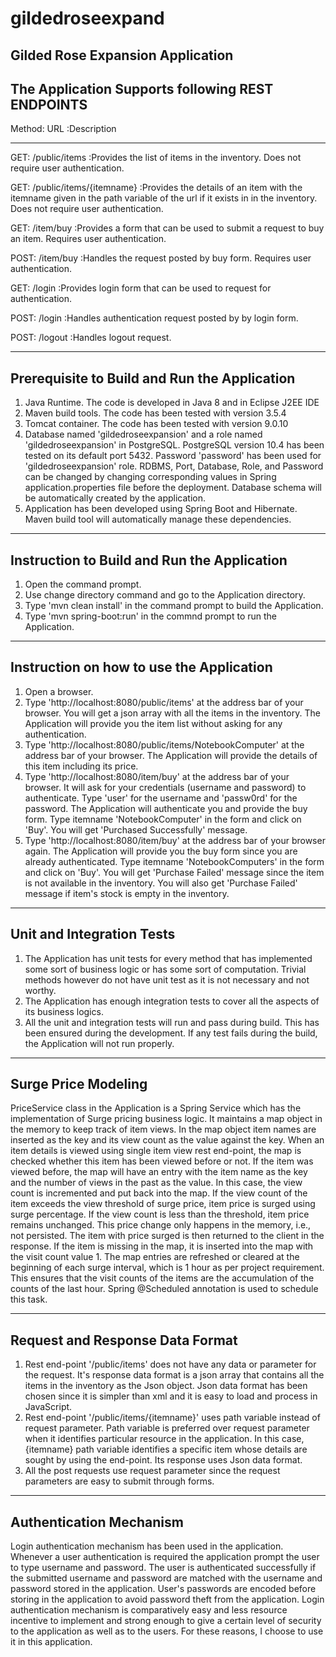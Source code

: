 
# gildedroseexpand

Gilded Rose Expansion Application
------------------------------------------------------------------------------------------------------

The Application Supports following REST ENDPOINTS
------------------------------------------------------------------------------------------------------
Method:   URL                                      :Description
                                         
------------------------------------------------------------------------------------------------------
GET:      /public/items                           :Provides the list of items in the inventory.
                                                   Does not require user authentication.

GET:      /public/items/{itemname}                :Provides the details of an item with the itemname
                                                   given in the path variable of the url if it
                                                   exists in in the inventory.
                                                   Does not require user authentication.

GET:      /item/buy                               :Provides a form that can be used to submit a
                                                   request to buy an item.
                                                   Requires user authentication.

POST:     /item/buy                               :Handles the request posted by buy form.
                                                   Requires user authentication.

GET:      /login                                  :Provides login form that can be used
                                                   to request for authentication.

POST:     /login                                  :Handles authentication request posted by
                                                   by login form.

POST:     /logout                                 :Handles logout request.

----------------------------------------------------------------------------------------------------

Prerequisite to Build and Run the Application
----------------------------------------------------------------------------------------------------
1.  Java Runtime. The code is developed in Java 8 and in Eclipse J2EE IDE
2.  Maven build tools. The code has been tested with version 3.5.4
3.  Tomcat container. The code has been tested with version 9.0.10
4.  Database named 'gildedroseexpansion' and a role named 'gildedroseexpansion' in PostgreSQL.
    PostgreSQL version 10.4 has been tested on its default port 5432.
    Password 'password' has been used for 'gildedroseexpansion' role.
    RDBMS, Port, Database, Role, and Password can be changed by changing corresponding
    values in Spring application.properties file before the deployment.
    Database schema will be automatically created by the application.
5.  Application has been developed using Spring Boot and Hibernate. Maven build
    tool will automatically manage these dependencies.

---------------------------------------------------------------------------------------------------
Instruction to Build and Run the Application
---------------------------------------------------------------------------------------------------
1.  Open the command prompt.
2.  Use change directory command and go to the Application directory.
3.  Type 'mvn clean install' in the command prompt to build the Application.
4.  Type 'mvn spring-boot:run' in the commnd prompt to run the Application.

---------------------------------------------------------------------------------------------------
Instruction on how to use the Application
---------------------------------------------------------------------------------------------------
1.  Open a browser.
2.  Type 'http://localhost:8080/public/items' at the address bar of your browser.
    You will get a json array with all the items in the inventory. The Application
    will provide you the item list without asking for any authentication.
3.  Type 'http://localhost:8080/public/items/NotebookComputer' at the address bar of your
    browser. The Application will provide the details of this item including its price.
4.  Type 'http://localhost:8080/item/buy' at the address bar of your browser. It will ask
    for your credentials (username and password) to authenticate. Type 'user' for the
    username and 'passw0rd' for the password. The Application will authenticate you
    and provide the buy form. Type itemname 'NotebookComputer' in the form and click on
    'Buy'. You will get 'Purchased Successfully' message.
5.  Type 'http://localhost:8080/item/buy' at the address bar of your browser again.
    The Application will provide you the buy form since you are already authenticated.
    Type itemname 'NotebookComputers' in the form and click on 'Buy'.
    You will get 'Purchase Failed' message since the item is not available in the inventory.
    You will also get 'Purchase Failed' message if item's stock is empty in the inventory.

-------------------------------------------------------------------------------------------------
Unit and Integration Tests
-------------------------------------------------------------------------------------------------
1.  The Application has unit tests for every method that has implemented some sort of business
    logic or has some sort of computation.
    Trivial methods however do not have unit test as it is not necessary and not worthy.
2.  The Application has enough integration tests to cover all the aspects of its business logics.
3.  All the unit and integration tests will run and pass during build. This has been ensured
    during the development. If any test fails during the build, the Application will not run
    properly.


------------------------------------------------------------------------------------------------
Surge Price Modeling
------------------------------------------------------------------------------------------------
PriceService class in the Application is a Spring Service which has the implementation of Surge
pricing business logic. It maintains a map object in the memory to keep track of item views.
In the map object item names are inserted as the key and its view count as the value against the key.
When an item details is viewed using single item view rest end-point, the map is checked whether
this item has been viewed before or not. If the item was viewed before, the map will have an entry
with the item name as the key and the number of views in the past as the value. In this case, the
view count is incremented and put back into the map. If the view count of the item exceeds the
view threshold of surge price, item price is surged using surge percentage. If the view count is
less than the threshold, item price remains unchanged. This price change only happens in the
memory, i.e., not persisted. The item with price surged is then returned to the client in the
response. If the item is missing in the map, it is inserted into the map with the visit count
value 1. The map entries are refreshed or cleared at the beginning of each surge interval, which
is 1 hour as per project requirement. This ensures that the visit counts of the items are the
accumulation of the counts of the last hour. Spring @Scheduled annotation is used to schedule
this task.  


------------------------------------------------------------------------------------------------
Request and Response Data Format
------------------------------------------------------------------------------------------------
1.  Rest end-point '/public/items' does not have any data or parameter for the request.
    It's response data format is a json array that contains all the items in the inventory
    as the Json object. Json data format has been chosen since it is simpler than xml and it
    is easy to load and process in JavaScript.
2.  Rest end-point '/public/items/{itemname}' uses path variable instead of request parameter.
    Path variable is preferred over request parameter when it identifies particular resource
    in the application. In this case, {itemname} path variable identifies a specific item
    whose details are sought by using the end-point. Its response uses Json data format.
3.  All the post requests use request parameter since the request parameters are easy to submit
    through forms.


------------------------------------------------------------------------------------------------
Authentication Mechanism
------------------------------------------------------------------------------------------------
Login authentication mechanism has been used in the application. Whenever a user authentication
is required the application prompt the user to type username and password. The user is
authenticated successfully if the submitted username and password are matched with the username
and password stored in the application. User's passwords are encoded before storing in the
application to avoid password theft from the application. Login authentication mechanism is
comparatively easy and less resource incentive to implement and strong enough to give a certain
level of security to the application as well as to the users. For these reasons, I choose to use
it in this application.    
